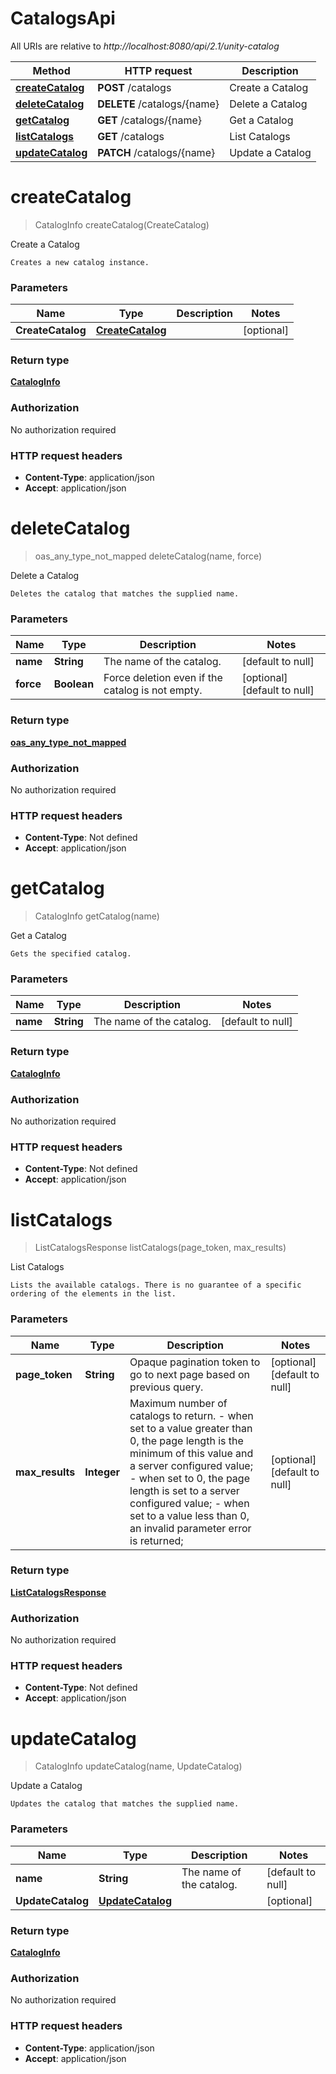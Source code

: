 # CatalogsApi

All URIs are relative to *http://localhost:8080/api/2.1/unity-catalog*

| Method | HTTP request | Description |
|------------- | ------------- | -------------|
| [**createCatalog**](CatalogsApi.md#createCatalog) | **POST** /catalogs | Create a Catalog |
| [**deleteCatalog**](CatalogsApi.md#deleteCatalog) | **DELETE** /catalogs/{name} | Delete a Catalog |
| [**getCatalog**](CatalogsApi.md#getCatalog) | **GET** /catalogs/{name} | Get a Catalog |
| [**listCatalogs**](CatalogsApi.md#listCatalogs) | **GET** /catalogs | List Catalogs |
| [**updateCatalog**](CatalogsApi.md#updateCatalog) | **PATCH** /catalogs/{name} | Update a Catalog |


<a name="createCatalog"></a>
# **createCatalog**
> CatalogInfo createCatalog(CreateCatalog)

Create a Catalog

    Creates a new catalog instance. 

### Parameters

|Name | Type | Description  | Notes |
|------------- | ------------- | ------------- | -------------|
| **CreateCatalog** | [**CreateCatalog**](../Models/CreateCatalog.md)|  | [optional] |

### Return type

[**CatalogInfo**](../Models/CatalogInfo.md)

### Authorization

No authorization required

### HTTP request headers

- **Content-Type**: application/json
- **Accept**: application/json

<a name="deleteCatalog"></a>
# **deleteCatalog**
> oas_any_type_not_mapped deleteCatalog(name, force)

Delete a Catalog

    Deletes the catalog that matches the supplied name. 

### Parameters

|Name | Type | Description  | Notes |
|------------- | ------------- | ------------- | -------------|
| **name** | **String**| The name of the catalog. | [default to null] |
| **force** | **Boolean**| Force deletion even if the catalog is not empty. | [optional] [default to null] |

### Return type

[**oas_any_type_not_mapped**](../Models/AnyType.md)

### Authorization

No authorization required

### HTTP request headers

- **Content-Type**: Not defined
- **Accept**: application/json

<a name="getCatalog"></a>
# **getCatalog**
> CatalogInfo getCatalog(name)

Get a Catalog

    Gets the specified catalog. 

### Parameters

|Name | Type | Description  | Notes |
|------------- | ------------- | ------------- | -------------|
| **name** | **String**| The name of the catalog. | [default to null] |

### Return type

[**CatalogInfo**](../Models/CatalogInfo.md)

### Authorization

No authorization required

### HTTP request headers

- **Content-Type**: Not defined
- **Accept**: application/json

<a name="listCatalogs"></a>
# **listCatalogs**
> ListCatalogsResponse listCatalogs(page\_token, max\_results)

List Catalogs

    Lists the available catalogs. There is no guarantee of a specific ordering of the elements in the list. 

### Parameters

|Name | Type | Description  | Notes |
|------------- | ------------- | ------------- | -------------|
| **page\_token** | **String**| Opaque pagination token to go to next page based on previous query.  | [optional] [default to null] |
| **max\_results** | **Integer**| Maximum number of catalogs to return. - when set to a value greater than 0, the page length is the minimum of this value and a server configured value; - when set to 0, the page length is set to a server configured value; - when set to a value less than 0, an invalid parameter error is returned;  | [optional] [default to null] |

### Return type

[**ListCatalogsResponse**](../Models/ListCatalogsResponse.md)

### Authorization

No authorization required

### HTTP request headers

- **Content-Type**: Not defined
- **Accept**: application/json

<a name="updateCatalog"></a>
# **updateCatalog**
> CatalogInfo updateCatalog(name, UpdateCatalog)

Update a Catalog

    Updates the catalog that matches the supplied name. 

### Parameters

|Name | Type | Description  | Notes |
|------------- | ------------- | ------------- | -------------|
| **name** | **String**| The name of the catalog. | [default to null] |
| **UpdateCatalog** | [**UpdateCatalog**](../Models/UpdateCatalog.md)|  | [optional] |

### Return type

[**CatalogInfo**](../Models/CatalogInfo.md)

### Authorization

No authorization required

### HTTP request headers

- **Content-Type**: application/json
- **Accept**: application/json

